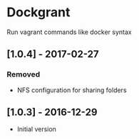 # Dockgrant

Run vagrant commands like docker syntax

## [1.0.4] - 2017-02-27

### Removed
- NFS configuration for sharing folders

## [1.0.3] - 2016-12-29

- Initial version

